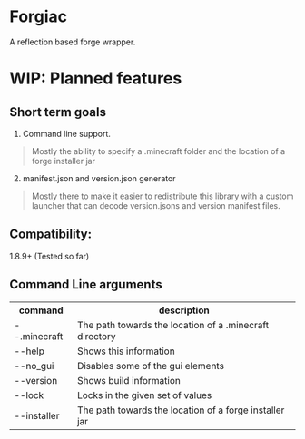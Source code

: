 # Forgiac
 A reflection based forge wrapper. 

# WIP: Planned features

## Short term goals
1) Command line support. 
> Mostly the ability to specify a .minecraft folder and the location of a forge installer jar
2) manifest.json and version.json generator
> Mostly there to make it easier to redistribute this library with a custom launcher that can decode version.jsons and version manifest files. 

## Compatibility: 
1.8.9+ (Tested so far) 

## Command Line arguments
<table>
 <tr><th>command</th><th>description</th></tr>
 <tr><td>--.minecraft</td><td>The path towards the location of a .minecraft directory</td></tr>
 <tr><td>--help</td><td>Shows this information</td></tr>
 <tr><td>--no_gui</td><td>Disables some of the gui elements</td></tr>
 <tr><td>--version</td><td>Shows build information</td></tr>
 <tr><td>--lock</td><td>Locks in the given set of values</td></tr>
 <tr><td>--installer</td><td>The path towards the location of a forge installer jar</td></tr>
</table>

